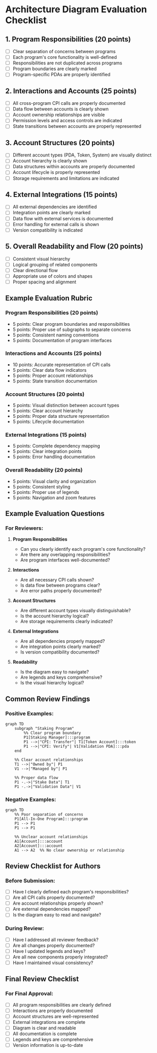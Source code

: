 # Architecture Diagram Evaluation Checklist

## 1. Program Responsibilities (20 points)
- [ ] Clear separation of concerns between programs
- [ ] Each program's core functionality is well-defined
- [ ] Responsibilities are not duplicated across programs
- [ ] Program boundaries are clearly marked
- [ ] Program-specific PDAs are properly identified

## 2. Interactions and Accounts (25 points)
- [ ] All cross-program CPI calls are properly documented
- [ ] Data flow between accounts is clearly shown
- [ ] Account ownership relationships are visible
- [ ] Permission levels and access controls are indicated
- [ ] State transitions between accounts are properly represented

## 3. Account Structures (20 points)
- [ ] Different account types (PDA, Token, System) are visually distinct
- [ ] Account hierarchy is clearly shown
- [ ] Data structures within accounts are properly documented
- [ ] Account lifecycle is properly represented
- [ ] Storage requirements and limitations are indicated

## 4. External Integrations (15 points)
- [ ] All external dependencies are identified
- [ ] Integration points are clearly marked
- [ ] Data flow with external services is documented
- [ ] Error handling for external calls is shown
- [ ] Version compatibility is indicated

## 5. Overall Readability and Flow (20 points)
- [ ] Consistent visual hierarchy
- [ ] Logical grouping of related components
- [ ] Clear directional flow
- [ ] Appropriate use of colors and shapes
- [ ] Proper spacing and alignment

## Example Evaluation Rubric

### Program Responsibilities (20 points)
- 5 points: Clear program boundaries and responsibilities
- 5 points: Proper use of subgraphs to separate concerns
- 5 points: Consistent naming conventions
- 5 points: Documentation of program interfaces

### Interactions and Accounts (25 points)
- 10 points: Accurate representation of CPI calls
- 5 points: Clear data flow indicators
- 5 points: Proper account relationships
- 5 points: State transition documentation

### Account Structures (20 points)
- 5 points: Visual distinction between account types
- 5 points: Clear account hierarchy
- 5 points: Proper data structure representation
- 5 points: Lifecycle documentation

### External Integrations (15 points)
- 5 points: Complete dependency mapping
- 5 points: Clear integration points
- 5 points: Error handling documentation

### Overall Readability (20 points)
- 5 points: Visual clarity and organization
- 5 points: Consistent styling
- 5 points: Proper use of legends
- 5 points: Navigation and zoom features

## Example Evaluation Questions

### For Reviewers:
1. **Program Responsibilities**
   - Can you clearly identify each program's core functionality?
   - Are there any overlapping responsibilities?
   - Are program interfaces well-documented?

2. **Interactions**
   - Are all necessary CPI calls shown?
   - Is data flow between programs clear?
   - Are error paths properly documented?

3. **Account Structures**
   - Are different account types visually distinguishable?
   - Is the account hierarchy logical?
   - Are storage requirements clearly indicated?

4. **External Integrations**
   - Are all dependencies properly mapped?
   - Are integration points clearly marked?
   - Is version compatibility documented?

5. **Readability**
   - Is the diagram easy to navigate?
   - Are legends and keys comprehensive?
   - Is the visual hierarchy logical?

## Common Review Findings

### Positive Examples:
```mermaid
graph TD
    subgraph "Staking Program"
        %% Clear program boundary
        P1[Staking Manager]:::program
        P1 -->|"CPI: Transfer"| T1[Token Account]:::token
        P1 -->|"CPI: Verify"| V1[Validation PDA]:::pda
    end

    %% Clear account relationships
    T1 -->|"Owned by"| P1
    V1 -->|"Managed by"| P1

    %% Proper data flow
    P1 -.->|"Stake Data"| T1
    P1 -.->|"Validation Data"| V1
```

### Negative Examples:
```mermaid
graph TD
    %% Poor separation of concerns
    P1[All-In-One Program]:::program
    P1 --> P1
    P1 --> P1

    %% Unclear account relationships
    A1[Account]:::account
    A2[Account]:::account
    A1 --> A2  %% No clear ownership or relationship
```

## Review Checklist for Authors

### Before Submission:
- [ ] Have I clearly defined each program's responsibilities?
- [ ] Are all CPI calls properly documented?
- [ ] Are account relationships properly shown?
- [ ] Are external dependencies mapped?
- [ ] Is the diagram easy to read and navigate?

### During Review:
- [ ] Have I addressed all reviewer feedback?
- [ ] Are all changes properly documented?
- [ ] Have I updated legends and keys?
- [ ] Are all new components properly integrated?
- [ ] Have I maintained visual consistency?

## Final Review Checklist

### For Final Approval:
- [ ] All program responsibilities are clearly defined
- [ ] Interactions are properly documented
- [ ] Account structures are well-represented
- [ ] External integrations are complete
- [ ] Diagram is clear and readable
- [ ] All documentation is complete
- [ ] Legends and keys are comprehensive
- [ ] Version information is up-to-date
